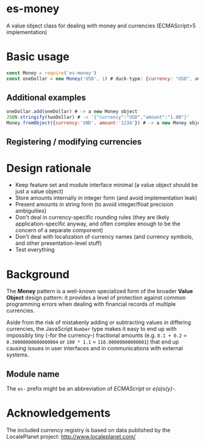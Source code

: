 # es-money
A value object class for dealing with money and currencies (ECMAScript>5 implementation)

# Basic usage
```js
const Money = require('es-money')
const oneDollar = new Money('USD', 1) # duck-type: {currency: "USD", amount: '1.00'}
```

## Additional examples
```js
oneDollar.add(oneDollar) # -> a new Money object
JSON.stringify(twoDollar) # -> '{"currency":"USD","amount":"1.00"}'
Money.fromObject({currency:'VND', amount:'1234'}) # -> a new Money object
```
## Registering / modifying currencies

# Design rationale
- Keep feature set and module interface minimal (a value object should be just a value object)
- Store amounts internally in integer form (and avoid implementation leak)
- Present amounts in string form (to avoid integer/float precision ambiguities)
- Don't deal in currency-specific rounding rules (they are likely application-specific anyway, and often complex enough to be the concern of a separate component)
- Don't deal with localization of currency names (and currency symbols, and other presentation-level stuff)
- Test everything

# Background
The __Money__ pattern is a well-known specialized form of the broader __Value Object__ design pattern: it provides a level of protection against common programming errors when dealing with financial records of multiple currencies.

Aside from the risk of mistakenly adding or subtracting values in differing currencies, the JavaScript `Number` type makes it easy to end up with impossibly tiny (-for the currency-) fractional amounts (e.g. `0.1 + 0.2` = `0.30000000000000004` or `100 * 1.1` = `110.00000000000001`) that end up causing issues in user interfaces and in communications with external systems.

## Module name
The `es-` prefix might be an abbreviation of _ECMAScript_ or _e(a)s(y)-_.

# Acknowledgements
The included currency registry is based on data published by the LocalePlanet project: http://www.localeplanet.com/
